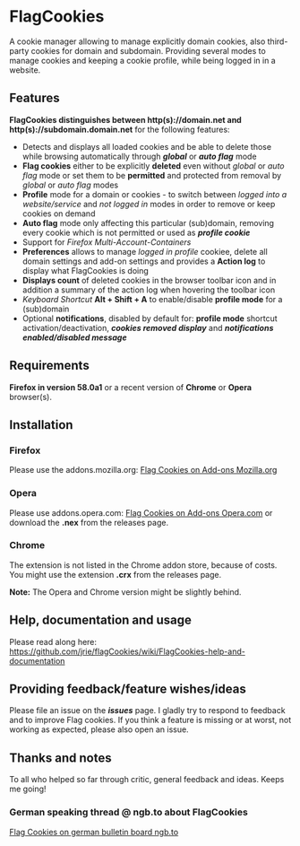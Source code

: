 # FlagCookies

A cookie manager allowing to manage explicitly domain cookies, also third-party cookies for domain and subdomain. Providing several modes to manage cookies and keeping a cookie profile, while being logged in in a website.

## Features

**FlagCookies distinguishes between http(s)://domain.net and http(s)://subdomain.domain.net** for the following features:

- Detects and displays all loaded cookies and be able to delete those while browsing automatically through ***global*** or ***auto flag*** mode
- **Flag cookies** either to be explicitly **deleted** even without *global* or *auto flag* mode or set them to be **permitted** and protected from removal by *global* or *auto flag* modes
- **Profile** mode for a domain or cookies - to switch between *logged into a website/service* and *not logged in* modes in order to remove or keep cookies on demand
- **Auto flag** mode only affecting this particular (sub)domain, removing every cookie which is not permitted or used as ***profile cookie***
- Support for *Firefox Multi-Account-Containers*
- **Preferences** allows to manage *logged in profile* cookiee, delete all domain settings and add-on settings and provides a **Action log** to display what FlagCookies is doing
- **Displays count** of deleted cookies in the browser toolbar icon and in addition a summary of the action log when hovering the toolbar icon
- *Keyboard Shortcut* **Alt + Shift + A** to enable/disable **profile mode** for a (sub)domain
- Optional **notifications**, disabled by default for: **profile mode** shortcut activation/deactivation, ***cookies removed display*** and ***notifications enabled/disabled message***

## Requirements

**Firefox in version 58.0a1** or a recent version of **Chrome** or **Opera** browser(s).


## Installation

### Firefox
Please use the addons.mozilla.org: [Flag Cookies on Add-ons Mozilla.org](https://addons.mozilla.org/en-US/firefox/addon/flag-cookies/)

### Opera
Please use addons.opera.com: [Flag Cookies on Add-ons Opera.com](https://addons.opera.com/en/extensions/details/flag-cookies/) or download the **.nex** from the releases page.

### Chrome
The extension is not listed in the Chrome addon store, because of costs. You might use the extension **.crx** from the releases page.

**Note:** The Opera and Chrome version might be slightly behind.

## Help, documentation and usage
Please read along here: https://github.com/jrie/flagCookies/wiki/FlagCookies-help-and-documentation

## Providing feedback/feature wishes/ideas
Please file an issue on the ***issues*** page. I gladly try to respond to feedback and to improve Flag cookies. If you think a feature is missing or at worst, not working as expected, please also open an issue.

## Thanks and notes

To all who helped so far through critic, general feedback and ideas. Keeps me going!

### German speaking thread @ ngb.to about FlagCookies
[Flag Cookies on german bulletin board ngb.to](https://ngb.to/threads/32496-Firefox-Addon-FlagCookies)
